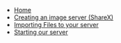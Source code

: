* [Home](/)
* [Creating an image server (ShareX)](other-guides/sharex.md)
* [Importing Files to your server](server/importing-files.md)
* [Starting our server](server/starting.md)